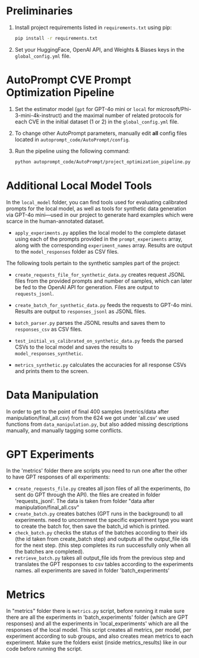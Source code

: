# Preliminaries

1. Install project requirements listed in `requirements.txt` using pip:

    ```bash
    pip install -r requirements.txt
    ```

2. Set your HuggingFace, OpenAI API, and Weights & Biases keys in the `global_config.yml` file.

# AutoPrompt CVE Prompt Optimization Pipeline

1. Set the estimator model (`gpt` for GPT-4o mini or `local` for microsoft/Phi-3-mini-4k-instruct) and the maximal number of related protocols for each CVE in the initial dataset (1 or 2) in the `global_config.yml` file.
2. To change other AutoPrompt parameters, manually edit **all** config files located in `autoprompt_code/AutoPrompt/config`.
3. Run the pipeline using the following command:

    ```bash
    python autoprompt_code/AutoPrompt/project_optimization_pipeline.py
    ```

# Additional Local Model Tools

In the `local_model` folder, you can find tools used for evaluating calibrated prompts for the local model, as well as tools for synthetic data generation via GPT-4o mini—used in our project to generate hard examples which were scarce in the human-annotated dataset.

- `apply_experiments.py` applies the local model to the complete dataset using each of the prompts provided in the `prompt_experiments` array, along with the corresponding `experiment_names` array. Results are output to the `model_responses` folder as CSV files.

The following tools pertain to the synthetic samples part of the project:

- `create_requests_file_for_synthetic_data.py` creates request JSONL files from the provided prompts and number of samples, which can later be fed to the OpenAI API for generation. Files are output to `requests_jsonl`.

- `create_batch_for_synthetic_data.py` feeds the requests to GPT-4o mini. Results are output to `responses_jsonl` as JSONL files.

- `batch_parser.py` parses the JSONL results and saves them to `responses_csv` as CSV files.

- `test_initial_vs_calibrated_on_synthetic_data.py` feeds the parsed CSVs to the local model and saves the results to `model_responses_synthetic`.

- `metrics_synthetic.py` calculates the accuracies for all response CSVs and prints them to the screen.

# Data Manipulation
In order to get to the point of final 400 samples (metrics/data after manipulation/final_all.csv) from the 624 we got under 'all.csv' we used functions from `data_manipulation.py`, but also added missing descriptions manually, and manually tagging some conflicts.

# GPT Experiments
In the 'metrics' folder there are scripts you need to run one after the other to have GPT responses of all experiments:
- `create_requests_file.py` creates all json files of all the experiments, (to sent do GPT through the API). the files are created in folder 'requests_jsonl'. The data is taken from folder "data after manipulation/final_all.csv"
- `create_batch.py` creates batches (GPT runs in the background) to all experiments. need to uncomment the specific experiment type you want to create the batch for, then save the batch_id which is printed.
- `check_batch.py` checks the status of the batches according to their ids (the id taken from create_batch step) and outputs all the output_file ids for the next step. (this step completes its run successfully only when all the batches are completed).
- `retrieve_batch.py` takes all output_file ids from the previous step and translates the GPT responses to csv tables according to the experiments names. all experiments are saved in folder 'batch_experiments'

# Metrics
In "metrics" folder there is `metrics.py` script, before running it make sure there are all the experiments in 'batch_experiments' folder (which are GPT responses) and all the experiments in 'local_experiments' which are all the responses of the local model.
This script creates all metrics, per model, per experiment according to sub groups, and also creates mean metrics to each experiment. Make sure the folders exist (inside metrics_results) like in our code before running the script.
